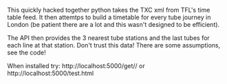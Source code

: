 This quickly hacked together python takes the TXC xml from TFL's time table feed. It then attemtps to build a timetable for every tube journey in London (be patient there are a lot and this wasn't designed to be efficient).

The API then provides the 3 nearest tube stations and the last tubes for each line at that station. Don't trust this data! There are some assumptions, see the code!

When installed try:
http://localhost:5000/get/<latitude>/<longitude>
or http://localhost:5000/test.html

